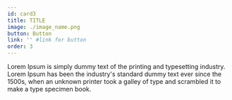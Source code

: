 ```yaml
---
id: card3
title: TITLE
image: ./image_name.png
button: Button
link: '' #link for button
order: 3
---
```


Lorem Ipsum is simply dummy text of the printing and typesetting industry. Lorem Ipsum has been the industry's standard dummy text ever since the 1500s, when an unknown printer took a galley of type and scrambled it to make a type specimen book.